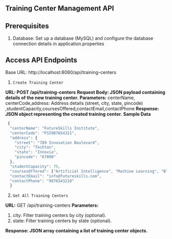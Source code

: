 ## Training Center Management API

## Prerequisites

1. Database: Set up a database (MySQL) and configure the database connection details in application.properties

## Access API Endpoints

Base URL: http://localhost:8080/api/training-centers

1. `Create Training Center`

**URL: POST /api/training-centers**
**Request Body: JSON payload containing details of the new training center.**
**Parameters:** centerName, centerCode,address: Address details (street, city, state, pincode)
,studentCapacity,coursesOffered,contactEmail,contactPhone
**Response: JSON object representing the created training center.**
**Sample Data**

``` javascript
 {
  "centerName": "FutureSkills Institute",
  "centerCode": "FSI987654321",
  "address": {
    "street": "789 Innovation Boulevard",
    "city": "Techton",
    "state": "Innovia",
    "pincode": "67890"
  },
  "studentCapacity": 75,
  "coursesOffered": ["Artificial Intelligence", "Machine Learning", "Blockchain"],
  "contactEmail": "info@futureskills.com",
  "contactPhone": "9876543210" 
  }
  ```

2. `Get All Training Centers`

**URL:** GET /api/training-centers
**Parameters:**

1. city: Filter training centers by city (optional).
2. state: Filter training centers by state (optional).

**Response: JSON array containing a list of training center objects.**




